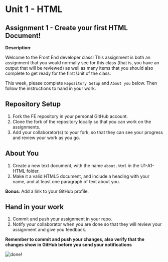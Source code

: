 # Unit 1 - HTML
## Assignment 1 - Create your first HTML Document!

**Description**: 

Welcome to the Front End developer class! This assignment
is both an assignment that you would normally see for this
class (that is, you have an output that will be reviewed) as
well as many items that you should also complete to get
ready for the first Unit of the class.

This week, please complete `Repository Setup` and `About you` below. Then
follow the instructions to hand in your work.

## Repository Setup

1. Fork the FE repository in your personal GitHub account.
1. Clone the fork of the repository locally so that you 
can work on the assignments.
1. Add your collaborator(s) to your fork, so that they can
see your progress and review your work as you go.
  
## About You

1. Create a new text document, with the name `about.html` in the U1-A1-HTML folder.
1. Make it a valid HTML5 document, and include a heading with your name, and at least one paragraph
of text about you.

**Bonus**: Add a link to your GitHub profile.

## Hand in your work

1. Commit and push your assignment in your repo.
1. Notify your collaborator when you are done so that
they will review your assignment and give you feedback.


**Remember to commit and push your changes, also verify that the
changes show in GitHub before you send your notifications**

![done!](https://media.giphy.com/media/XjlNyeZp5lDri/giphy.gif)